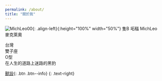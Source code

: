 ```yaml
---
permalink: /about/
title: "關於我"
---
```


![MichLeo00](https://user-images.githubusercontent.com/71741159/133176490-c3ce393a-d47e-4e84-8c69-2e15f85e2f4c.jpg){: .align-left}{:height="100%" width="50%"}
隻B 坧稫 MichLeo 麥克萊奧  

台灣  
雙子座  
O型  
在人生的道路上迷路的黑豹  

[獸設](https://blog.akakoom.com/blog/fursona-chTW/){: .btn .btn--info}
{: .text-right}
